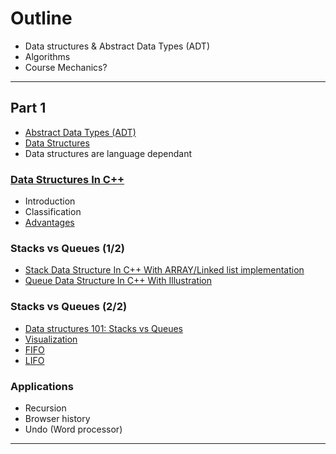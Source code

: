 # Outline

- Data structures & Abstract Data Types (ADT)
- Algorithms
- Course Mechanics?

---

## Part 1

- [Abstract Data Types (ADT)](https://en.wikipedia.org/wiki/Abstract_data_type)
- [Data Structures](https://en.wikipedia.org/wiki/Data_type)
- Data structures are language dependant

### [Data Structures In C++](https://www.softwaretestinghelp.com/data-structures-in-cpp/)

- Introduction
- Classification
- [Advantages](https://www.softwaretestinghelp.com/data-structures-in-cpp/)

### Stacks vs Queues (1/2)

- [Stack Data Structure In C++ With ARRAY/Linked list implementation](https://www.softwaretestinghelp.com/stack-in-cpp/)
- [Queue Data Structure In C++ With Illustration](https://www.softwaretestinghelp.com/queue-in-cpp/)

### Stacks vs Queues (2/2)

- [Data structures 101: Stacks vs Queues](https://www.educative.io/blog/data-structures-stack-queue-java-tutorial)
- [Visualization](https://www.cs.usfca.edu/~galles/visualization/Algorithms.html)
- [FIFO](<https://en.wikipedia.org/wiki/FIFO_(computing_and_electronics)>)
- [LIFO](<https://en.wikipedia.org/wiki/Stack_(abstract_data_type)>)

### Applications

- Recursion
- Browser history
- Undo (Word processor)

---
